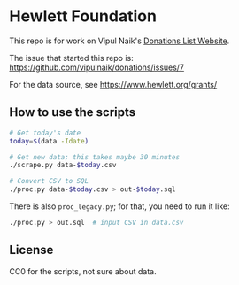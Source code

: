# Hewlett Foundation

This repo is for work on Vipul Naik's [Donations List Website](https://github.com/vipulnaik/donations).

The issue that started this repo is: https://github.com/vipulnaik/donations/issues/7

For the data source, see https://www.hewlett.org/grants/

## How to use the scripts


```bash
# Get today's date
today=$(data -Idate)

# Get new data; this takes maybe 30 minutes
./scrape.py data-$today.csv

# Convert CSV to SQL
./proc.py data-$today.csv > out-$today.sql
```

There is also `proc_legacy.py`; for that, you need to run it like:

```bash
./proc.py > out.sql  # input CSV in data.csv
```

## License

CC0 for the scripts, not sure about data.
